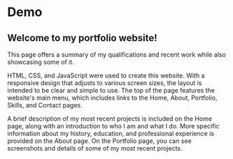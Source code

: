 # Demo 
## Welcome to my portfolio website!
This page offers a summary of my qualifications and recent work while also showcasing some of it.

HTML, CSS, and JavaScript were used to create this website. With a responsive design that adjusts to various screen sizes, the layout is intended to be clear and simple to use. The top of the page features the website's main menu, which includes links to the Home, About, Portfolio, Skills, and Contact pages.

A brief description of my most recent projects is included on the Home page, along with an introduction to who I am and what I do. More specific information about my history, education, and professional experience is provided on the About page. On the Portfolio page, you can see screenshots and details of some of my most recent projects.
